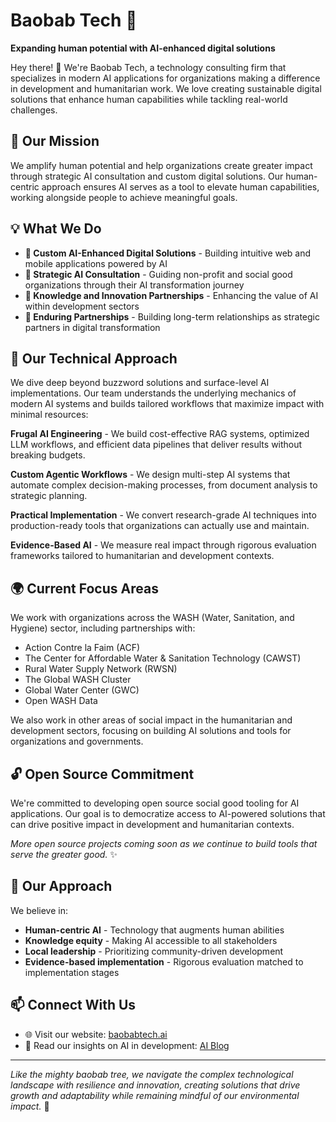 # Baobab Tech 🌳
**Expanding human potential with AI-enhanced digital solutions**

Hey there! 👋 We're Baobab Tech, a technology consulting firm that specializes in modern AI applications for organizations making a difference in development and humanitarian work. We love creating sustainable digital solutions that enhance human capabilities while tackling real-world challenges.

## 🎯 Our Mission
We amplify human potential and help organizations create greater impact through strategic AI consultation and custom digital solutions. Our human-centric approach ensures AI serves as a tool to elevate human capabilities, working alongside people to achieve meaningful goals.

## 💡 What We Do
- **🚀 Custom AI-Enhanced Digital Solutions** - Building intuitive web and mobile applications powered by AI
- **🧭 Strategic AI Consultation** - Guiding non-profit and social good organizations through their AI transformation journey
- **🤝 Knowledge and Innovation Partnerships** - Enhancing the value of AI within development sectors
- **🌱 Enduring Partnerships** - Building long-term relationships as strategic partners in digital transformation

## 🔧 Our Technical Approach
We dive deep beyond buzzword solutions and surface-level AI implementations. Our team understands the underlying mechanics of modern AI systems and builds tailored workflows that maximize impact with minimal resources:

**Frugal AI Engineering** - We build cost-effective RAG systems, optimized LLM workflows, and efficient data pipelines that deliver results without breaking budgets.

**Custom Agentic Workflows** - We design multi-step AI systems that automate complex decision-making processes, from document analysis to strategic planning.

**Practical Implementation** - We convert research-grade AI techniques into production-ready tools that organizations can actually use and maintain.

**Evidence-Based AI** - We measure real impact through rigorous evaluation frameworks tailored to humanitarian and development contexts.

## 🌍 Current Focus Areas
We work with organizations across the WASH (Water, Sanitation, and Hygiene) sector, including partnerships with:
- Action Contre la Faim (ACF)
- The Center for Affordable Water & Sanitation Technology (CAWST)
- Rural Water Supply Network (RWSN)
- The Global WASH Cluster
- Global Water Center (GWC)
- Open WASH Data

We also work in other areas of social impact in the humanitarian and development sectors, focusing on building AI solutions and tools for organizations and governments.

## 🔓 Open Source Commitment
We're committed to developing open source social good tooling for AI applications. Our goal is to democratize access to AI-powered solutions that can drive positive impact in development and humanitarian contexts.

*More open source projects coming soon as we continue to build tools that serve the greater good.* ✨

## 🌟 Our Approach
We believe in:
- **Human-centric AI** - Technology that augments human abilities
- **Knowledge equity** - Making AI accessible to all stakeholders
- **Local leadership** - Prioritizing community-driven development
- **Evidence-based implementation** - Rigorous evaluation matched to implementation stages

## 📫 Connect With Us
- 🌐 Visit our website: [baobabtech.ai](https://baobabtech.ai)
- 📝 Read our insights on AI in development: [AI Blog](https://baobabtech.ai/articles)

---
*Like the mighty baobab tree, we navigate the complex technological landscape with resilience and innovation, creating solutions that drive growth and adaptability while remaining mindful of our environmental impact.* 🌳
